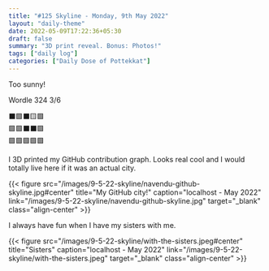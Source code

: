 ```yaml
---
title: "#125 Skyline - Monday, 9th May 2022"
layout: "daily-theme"
date: 2022-05-09T17:22:36+05:30
draft: false
summary: "3D print reveal. Bonus: Photos!"
tags: ["daily log"]
categories: ["Daily Dose of Pottekkat"]
---
```


Too sunny!

Wordle 324 3/6

⬛🟩⬛🟨🟩\
🟩🟩⬛⬛🟩\
🟩🟩🟩🟩🟩

I 3D printed my GitHub contribution graph. Looks real cool and I would totally live here if it was an actual city.

{{< figure src="/images/9-5-22-skyline/navendu-github-skyline.jpg#center" title="My GitHub city!" caption="localhost - May 2022" link="/images/9-5-22-skyline/navendu-github-skyline.jpg" target="_blank" class="align-center" >}}

I always have fun when I have my sisters with me.

{{< figure src="/images/9-5-22-skyline/with-the-sisters.jpeg#center" title="Sisters" caption="localhost - May 2022" link="/images/9-5-22-skyline/with-the-sisters.jpeg" target="_blank" class="align-center" >}}
